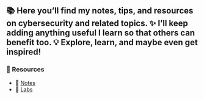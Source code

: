 
📚 Here you’ll find my notes, tips, and resources on cybersecurity and related topics.
✨ I’ll keep adding anything useful I learn so that others can benefit too.
💡 Explore, learn, and maybe even get inspired!
---

### 📂 Resources
- 📒 [Notes](CAPT/notes.md)
- 🧪 [Labs](CAPT/labs.md)
